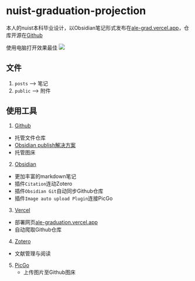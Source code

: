 # nuist-graduation-projection

本人的nuist本科毕业设计，以Obsidian笔记形式发布在[ale-grad.vercel.app](https://ale-grad.vercel.app/)，仓库开源在[Github](https://github.com/Alephant6/nuist-graduation-projection)

使用电脑打开效果最佳
![](https://cdn.jsdelivr.net/gh/Alephant6/PicBed/202211171529520.png)


## 文件
1. `posts` --> 笔记
2. `public` --> 附件

## 使用工具
1. [Github](https://github.com/)
  - 托管文件仓库
  - [Obsidian publish解决方案](https://github.com/TuanManhCao/digital-garden)
  - 托管图床
2. [Obsidian](https://obsidian.md/)
  - 更加丰富的markdown笔记
  - 插件`Citation`连动Zotero
  - 插件`Obsidian Git`自动同步Github仓库
  - 插件`Image auto upload Plugin`连接PicGo
3. [Vercel](https://vercel.com/)
  - 部署网页[ale-graduation.vercel.app](https://ale-graduation.vercel.app/)
  - 自动爬取Github仓库
4. [Zotero](https://www.zotero.org/)
  - 文献管理与阅读
5. [PicGo](https://picgo.github.io/PicGo-Doc/zh/guide/)
   - 上传图片至Github图床
